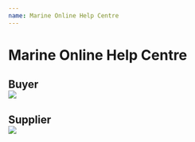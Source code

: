```yaml
---
name: Marine Online Help Centre
---
```


# Marine Online Help Centre

## Buyer<br>![](https://bwec-file.oss-cn-hongkong.aliyuncs.com/cms/Buyer.png)
## Supplier<br>![](https://bwec-file.oss-cn-hongkong.aliyuncs.com/cms/Supplier.png)



